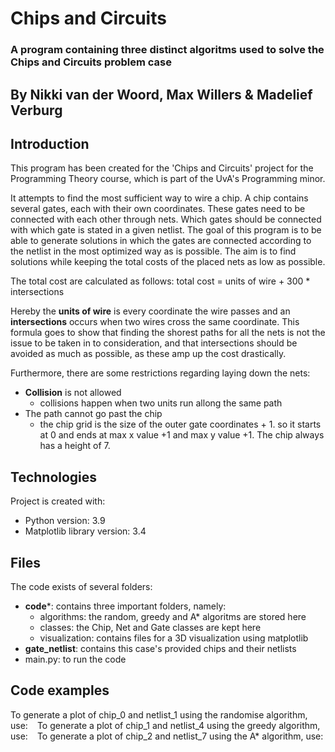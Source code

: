 
# Chips and Circuits
### A program containing three distinct algoritms used to solve the Chips and Circuits problem case
By Nikki van der Woord, Max Willers & Madelief Verburg
------------------------------------------------------

## Introduction

This program has been created for the 'Chips and Circuits' project for the Programming Theory course, which is part of the UvA's Programming minor.

It attempts to find the most sufficient way to wire a chip. A chip contains several gates, each with their own coordinates. These gates need to be connected with each other through nets. Which gates should be connected with which gate is stated in a given netlist. The goal of this program is to be able to generate solutions in which the gates are connected according to the netlist in the most optimized way as is possible. The aim is to find solutions while keeping the total costs of the placed nets as low as possible.

The total cost are calculated as follows:
    total cost = units of wire + 300 * intersections

Hereby the **units of wire** is every coordinate the wire passes and an **intersections** occurs when two wires cross the same coordinate. This formula goes to show that finding the shorest paths for all the nets is not the issue to be taken in to consideration, and that intersections should be avoided as much as possible, as these amp up the cost drastically. 

Furthermore, there are some restrictions regarding laying down the nets:
-  **Collision** is not allowed
    - collisions happen when two units run allong the same path
- The path cannot go past the chip
    - the chip grid is the size of the outer gate coordinates + 1. so it starts at 0 and ends at max x value +1 and max y value +1. The chip always has a height of 7.


## Technologies
Project is created with:
* Python version: 3.9
* Matplotlib library version: 3.4


## Files
The code exists of several folders:
- **code***: contains three important folders, namely:
    - algorithms: the random, greedy and A* algoritms are stored here
    - classes: the Chip, Net and Gate classes are kept here
    - visualization: contains files for a 3D visualization using matplotlib
- **gate_netlist**: contains this case's provided chips and their netlists
- main.py: to run the code


## Code examples
To generate a plot of chip_0 and netlist_1 using the randomise algorithm, use:
` `
To generate a plot of chip_1 and netlist_4 using the greedy algorithm, use:
` ` 
To generate a plot of chip_2 and netlist_7 using the A* algorithm, use:
` ` 